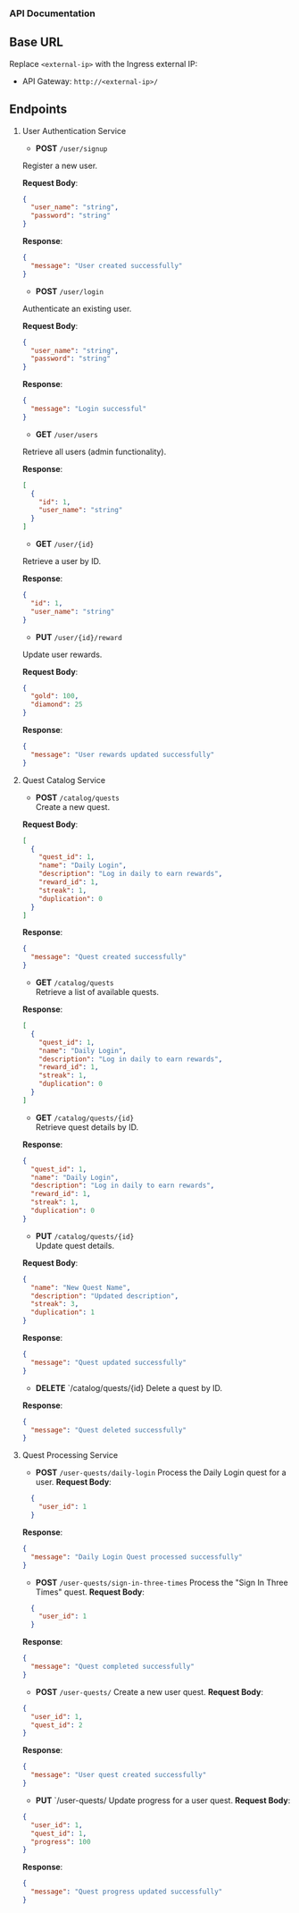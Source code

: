 ### API Documentation
## Base URL

Replace `<external-ip>` with the Ingress external IP:

  *  API Gateway: `http://<external-ip>/`

## Endpoints

  1.  User Authentication Service
      *  **POST** `/user/signup`
      
      Register a new user.
      
      **Request Body**:
      ```json
      {
        "user_name": "string",
        "password": "string"
      }
      ```
      **Response**:
      ```json
      {
        "message": "User created successfully"
      }
      ```

      *  **POST** `/user/login`
      
      Authenticate an existing user.
      
      **Request Body**:
      ```json
      {
        "user_name": "string",
        "password": "string"
      }
      ```
      **Response**:
      ```json
      {
        "message": "Login successful"
      }
      ```

      *  **GET** `/user/users`
      
      Retrieve all users (admin functionality).

      **Response**:
      ```json
      [
        {
          "id": 1,
          "user_name": "string"
        }
      ]
      ```

      *  **GET** `/user/{id}`
      
      Retrieve a user by ID.

      **Response**:
      ```json
      {
        "id": 1,
        "user_name": "string"
      }
      ```

      *  **PUT** `/user/{id}/reward`
      
      Update user rewards.
      
      **Request Body**:
      ```json
      {
        "gold": 100,
        "diamond": 25
      }
      ```
      **Response**:
      ```json
      {
        "message": "User rewards updated successfully"
      }
      ```

  2.  Quest Catalog Service
      *  **POST** `/catalog/quests`  
      Create a new quest.
      
      **Request Body**:
      ```json
      [
        {
          "quest_id": 1,
          "name": "Daily Login",
          "description": "Log in daily to earn rewards",
          "reward_id": 1,
          "streak": 1,
          "duplication": 0
        }
      ]
      ```

      **Response**:
      ```json
      {
        "message": "Quest created successfully"
      }
      ```

      *  **GET** `/catalog/quests`  
      Retrieve a list of available quests.
      
      **Response**:
      ```json
      [
        {
          "quest_id": 1,
          "name": "Daily Login",
          "description": "Log in daily to earn rewards",
          "reward_id": 1,
          "streak": 1,
          "duplication": 0
        }
      ]
      ```

      *  **GET** `/catalog/quests/{id}`  
      Retrieve quest details by ID.
      
      **Response**:
      ```json
      {
        "quest_id": 1,
        "name": "Daily Login",
        "description": "Log in daily to earn rewards",
        "reward_id": 1,
        "streak": 1,
        "duplication": 0
      }
      ```

      *  **PUT** `/catalog/quests/{id}`  
      Update quest details.

      **Request Body**:
      ```json
      {
        "name": "New Quest Name",
        "description": "Updated description",
        "streak": 3,
        "duplication": 1
      }      
      ```

      **Response**:
      ```json
      {
        "message": "Quest updated successfully"
      }
      ```

      * **DELETE** `/catalog/quests/{id}
      Delete a quest by ID.
      
      **Response**:
      ```json
      {
        "message": "Quest deleted successfully"
      }
      ```
    
  3.  Quest Processing Service
      *  **POST** `/user-quests/daily-login`
      Process the Daily Login quest for a user.
      **Request Body**:
      ```json
        {
          "user_id": 1
        }
      ```
        **Response**:
        ```json
        {
          "message": "Daily Login Quest processed successfully"
        }
        ```

      *  **POST** `/user-quests/sign-in-three-times`
      Process the "Sign In Three Times" quest.
      **Request Body**:
      ```json
        {
          "user_id": 1
        }
      ```
        **Response**:
        ```json
        {
          "message": "Quest completed successfully"
        }
        ```

      *  **POST** `/user-quests/`
      Create a new user quest.
      **Request Body**:
      ```json
      {
        "user_id": 1,
        "quest_id": 2
      }
      ```
      **Response**:
      ```json
      {
        "message": "User quest created successfully"
      }
      ```

      * **PUT** `/user-quests/
      Update progress for a user quest.
      **Request Body**:
      ```json
      {
        "user_id": 1,
        "quest_id": 1,
        "progress": 100
      }
      ```
      **Response**:
      ```json
      {
        "message": "Quest progress updated successfully"
      }
      ```
